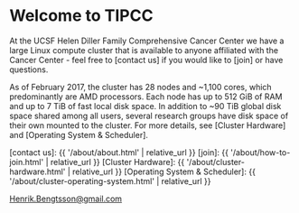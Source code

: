 # Welcome to TIPCC

At the UCSF Helen Diller Family Comprehensive Cancer Center we have a large Linux compute cluster that is available to anyone affiliated with the Cancer Center - feel free to [contact us] if you would like to [join] or have questions.

As of February 2017, the cluster has 28 nodes and ~1,100 cores, which predominantly are AMD processors. Each node has up to 512 GiB of RAM and up to 7 TiB of fast local disk space. In addition to ~90 TiB global disk space shared among all users, several research groups have disk space of their own mounted to the cluster.  For more details, see [Cluster Hardware] and [Operating System & Scheduler].

[contact us]: {{ '/about/about.html' | relative_url }}
[join]: {{ '/about/how-to-join.html' | relative_url }}
[Cluster Hardware]: {{ '/about/cluster-hardware.html' | relative_url }}
[Operating System & Scheduler]: {{ '/about/cluster-operating-system.html' | relative_url }}


Henrik.Bengtsson@gmail.com
